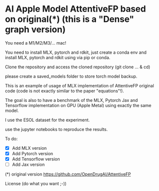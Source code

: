 # AI Apple Model AttentiveFP based on original(*) (this is a "Dense" graph version)

You need a M1/M2/M3/... mac!

You need to install MLX, pytorch and rdkit, just create a conda env and install MLX, pytorch and rdkit using via pip or conda.

Clone the repository and access the cloned repository (git clone ... & cd)

please create a saved_models folder to store torch model backup.

This is an example of usage of MLX implementation of AttentiveFP original code (code is not exactly similar to the paper "equations"!).

The goal is also to have a benchmark of the MLX, Pytorch Jax and Tensorflow implementation on GPU (Apple Metal) using exactly the same model.

I use the ESOL dataset for the experiment.

use the jupyter notebooks to reproduce the results.

To do:
- [x] Add MLX version
- [x] Add Pytorch version
- [x] Add Tensorflow version
- [ ] Add Jax version

(*) original version https://github.com/OpenDrugAI/AttentiveFP

License (do what you want ;-))
